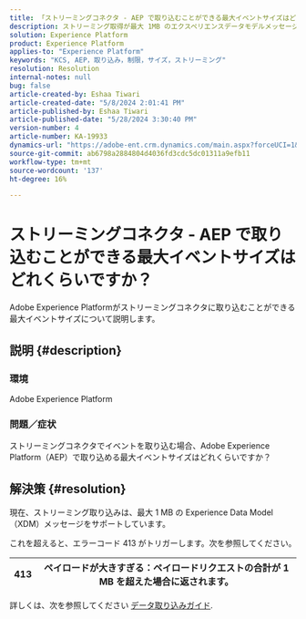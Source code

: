 ```yaml
---
title: 「ストリーミングコネクタ - AEP で取り込むことができる最大イベントサイズはどれくらいですか？」
description: ストリーミング取得が最大 1MB のエクスペリエンスデータモデルメッセージをサポートするAdobe Experience Platformの問題を解決する方法を説明します。
solution: Experience Platform
product: Experience Platform
applies-to: "Experience Platform"
keywords: "KCS, AEP，取り込み，制限，サイズ，ストリーミング"
resolution: Resolution
internal-notes: null
bug: false
article-created-by: Eshaa Tiwari
article-created-date: "5/8/2024 2:01:41 PM"
article-published-by: Eshaa Tiwari
article-published-date: "5/28/2024 3:30:40 PM"
version-number: 4
article-number: KA-19933
dynamics-url: "https://adobe-ent.crm.dynamics.com/main.aspx?forceUCI=1&pagetype=entityrecord&etn=knowledgearticle&id=0775917c-430d-ef11-9f8a-6045bd006793"
source-git-commit: ab6798a2884804d4036fd3cdc5dc01311a9efb11
workflow-type: tm+mt
source-wordcount: '137'
ht-degree: 16%

---
```


# ストリーミングコネクタ - AEP で取り込むことができる最大イベントサイズはどれくらいですか？


Adobe Experience Platformがストリーミングコネクタに取り込むことができる最大イベントサイズについて説明します。

## 説明 {#description}


### <b>環境</b>

Adobe Experience Platform

### <b>問題／症状</b>

ストリーミングコネクタでイベントを取り込む場合、Adobe Experience Platform（AEP）で取り込める最大イベントサイズはどれくらいですか？


## 解決策 {#resolution}


現在、ストリーミング取り込みは、最大 1 MB の Experience Data Model （XDM）メッセージをサポートしています。

これを超えると、エラーコード 413 がトリガーします。次を参照してください。




| 413 | ペイロードが大きすぎる：ペイロードリクエストの合計が 1 MB を超えた場合に返されます。 |
| --- | --- |




詳しくは、次を参照してください [データ取り込みガイド](https://experienceleague.adobe.com/en/docs/experience-platform/ingestion/tutorials/streaming-multiple-messages).

